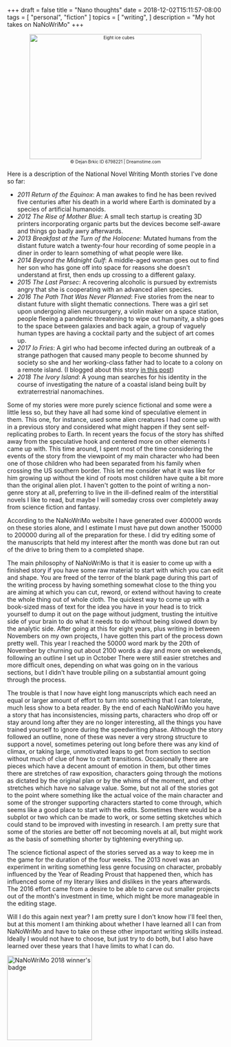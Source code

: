+++
draft = false
title = "Nano thoughts"
date = 2018-12-02T15:11:57-08:00
tags = [
  "personal",
  "fiction"
]
topics = [
  "writing",
]
description = "My hot takes on NaNoWriMo"
+++

<div align="center" style="font-size:x-small"><img src="/abovethefold/dreamstimefree_6798221.jpg" alt="Eight ice cubes" width="400" height="291" /><br />
© Dejan Brkic
ID 6798221 | Dreamstime.com</div>

Here is a description of the National Novel Writing Month stories I've done so
far:

* *2011 Return of the Equinox*: A man awakes to find he has been revived five
centuries after his death in a world where Earth is dominated by a species of
artificial humanoids.
* *2012 The Rise of Mother Blue*: A small tech startup is creating 3D printers
incorporating organic parts but the devices become self-aware and things go
badly awry afterwards.
* *2013 Breakfast at the Turn of the Holocene*: Mutated humans from the distant
future watch a twenty-four hour recording of some people in a diner in order to
learn something of what people were like.
* *2014 Beyond the Midnight Gulf*: A middle-aged woman goes out to find her son
who has gone off into space for reasons she doesn't understand at first, then
ends up crossing to a different galaxy.
* *2015 The Last Parsec*: A recovering alcoholic is pursued by extremists angry
that she is cooperating with an advanced alien species.
* *2016 The Path That Was Never Planned*: Five stories from the near to distant
future with slight thematic connections. There was a girl set upon undergoing
alien neurosurgery, a violin maker on a space station, people fleeing a pandemic
threatening to wipe out humanity, a ship goes to the space between galaxies and
back again, a group of vaguely human types are having a cocktail party and the
subject of art comes up.
* *2017 Io Fries*: A girl who had become infected during an outbreak of a
strange pathogen that caused many people to become shunned by society so she and
her working-class father had to locate to a colony on a remote island. (I
blogged about this story
[in this post](/post/nano2017))
* *2018 The Ivory Island*: A young man searches for his identity in the course
of investigating the nature of a coastal island being built by
extraterrestrial nanomachines.

Some of my stories were more purely science fictional and some were a little
less so, but they have all had some kind of speculative element in them. This
one,  for instance, used some alien creatures I had come up with in a previous
story and considered what might happen if they sent self-replicating probes
to Earth. In recent years the focus of the story has shifted away from the
speculative hook and centered more on other elements I came up with. This time
around, I spent most of the time considering the events of the story from the
viewpoint of my main character who had been one of those  children who had
been separated from his family when crossing the US southern border. This let me
consider what it was like for him growing up without the kind of roots most
children have quite a bit more than the original alien plot. I haven't gotten
to the point of writing a non-genre story at all, preferring to live in the
ill-defined realm of the interstitial novels I like to read, but maybe I
will someday cross over completely away from science fiction and fantasy.

According to the NaNoWriMo website I have generated over 400000 words on these
stories alone, and I estimate I must have put down another 150000 to 200000
during all of the preparation for these. I did try editing some of the
manuscripts that held my interest after the month was done but ran out of the
drive to bring them to a completed shape.

The main philosophy of NaNoWriMo is that it is easier to come up with a finished
story if you have some raw material to start with which you can edit and shape.
You are freed of the terror of the blank page during this part of the writing
process by having something somewhat close to the thing you are aiming at which
you can cut, reword, or extend without having to create the whole thing out of
whole cloth. The quickest way to come up with a book-sized mass of text for the
idea you have in your head is to trick yourself to dump it out on the page
without judgment, trusting the intuitive side of your brain to do what it needs
to do without being slowed down by the analytic side. After going at this for
eight years, plus writing in between Novembers on my own projects, I have gotten
this part of the process down pretty well. This year I reached the 50000 word
mark by the 20th of November by churning out about 2100 words a day and more on
weekends, following an outline I set up in October There were still easier
stretches and more difficult ones, depending on what was going on in the various
sections, but I didn't have trouble piling on a substantial amount going through
the process.

The trouble is that I now have eight long manuscripts which each need an
equal or larger amount of effort to turn into something that I can tolerate,
much less show to a beta reader. By the end of each NaNoWriMo you have a story
that has inconsistencies, missing parts, characters who drop off or stay around
long after they are no longer interesting, all the things you have trained
yourself to ignore during the speedwriting phase. Although the story followed an
outline, none of these was never a very strong structure to support a novel,
sometimes petering out long before there was any kind of climax, or taking
large, unmotivated leaps to get from section to section without much of clue of
how to craft transitions. Occasionally there are pieces which have a decent
amount of emotion in them, but other times there are stretches of raw
exposition, characters going through the motions as dictated by the original
plan or by the whims of the moment, and other stretches which have no salvage
value. Some, but not all of the stories got to the point where something like
the actual voice of the main character and some of the stronger supporting
characters started to come through, which seems like a good place to start with
the edits. Sometimes there would be a subplot or two which can be made to work,
or some setting sketches which could stand to be improved with investing in
research. I am pretty sure that  some of the stories are better off not becoming
novels at all, but might work as the basis of something shorter by tightening
everything up.

The science fictional aspect of the stories served as a way to keep me in the
game for the duration of the four weeks. The 2013 novel was an experiment in
writing something less genre focusing on character, probably influenced by the
Year of Reading Proust that happened then, which has influenced some of my
literary likes and dislikes in the years afterwards. The 2016 effort came from
a desire to be able to carve out smaller projects out of the month's investment
in time, which might be more manageable in the editing stage.

Will I do this again next year? I am pretty sure I don't know how I'll feel
then, but at this moment I am thinking about whether I have learned all I can
from NaNoWriMo and have to take on these other important writing skills instead.
Ideally I would not have to choose, but just try to do both, but I also have
learned over these years that I have limits to what I can do.

<img src="/NaNo-2018-Winner-Badge.png" alt="NaNoWriMo 2018 winner's badge"
width=197 height=197 align="center"/><br clear="all">
